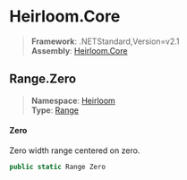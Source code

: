 # Heirloom.Core

> **Framework**: .NETStandard,Version=v2.1  
> **Assembly**: [Heirloom.Core][0]  

## Range.Zero

> **Namespace**: [Heirloom][0]  
> **Type**: [Range][1]  

#### Zero

Zero width range centered on zero.

```cs
public static Range Zero
```

[0]: ../../../Heirloom.Core.md
[1]: ../Range.md
